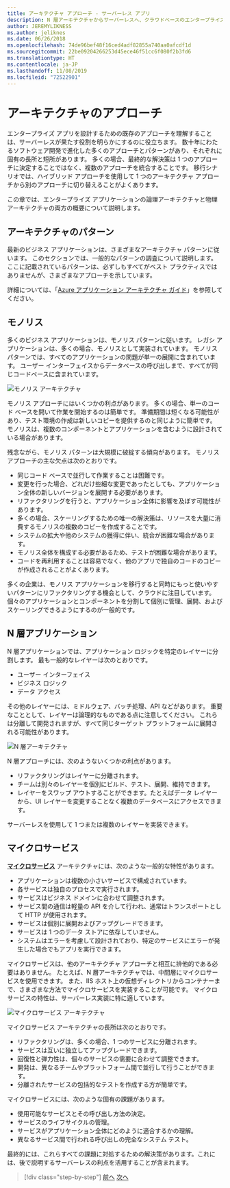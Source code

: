 ```yaml
---
title: アーキテクチャ アプローチ - サーバーレス アプリ
description: N 層アーキテクチャからサーバーレスへ、クラウドベースのエンタープライズ アプリケーションを構築するためのアーキテクチャのアプローチについて説明します。
author: JEREMYLIKNESS
ms.author: jeliknes
ms.date: 06/26/2018
ms.openlocfilehash: 74de96bef48f16ced4adf82855a740aa0afcdf1d
ms.sourcegitcommit: 22be09204266253d45ece46f51cc6f080f2b3fd6
ms.translationtype: HT
ms.contentlocale: ja-JP
ms.lasthandoff: 11/08/2019
ms.locfileid: "72522901"
---
```

# <a name="architecture-approaches"></a>アーキテクチャのアプローチ

エンタープライズ アプリを設計するための既存のアプローチを理解することは、サーバーレスが果たす役割を明らかにするのに役立ちます。 数十年にわたるソフトウェア開発で進化した多くのアプローチとパターンがあり、それぞれに固有の長所と短所があります。 多くの場合、最終的な解決策は 1 つのアプローチに決定することではなく、複数のアプローチを統合することです。 移行シナリオでは、ハイブリッド アプローチを使用して 1 つのアーキテクチャ アプローチから別のアプローチに切り替えることがよくあります。

この章では、エンタープライズ アプリケーションの論理アーキテクチャと物理アーキテクチャの両方の概要について説明します。

## <a name="architecture-patterns"></a>アーキテクチャのパターン

最新のビジネス アプリケーションは、さまざまなアーキテクチャ パターンに従います。 このセクションでは、一般的なパターンの調査について説明します。 ここに記載されているパターンは、必ずしもすべてがベスト プラクティスではありませんが、さまざまなアプローチを示しています。

詳細については、「[Azure アプリケーション アーキテクチャ ガイド](https://docs.microsoft.com/azure/architecture/guide/)」を参照してください。

## <a name="monoliths"></a>モノリス

多くのビジネス アプリケーションは、モノリス パターンに従います。 レガシ アプリケーションは、多くの場合、モノリスとして実装されています。 モノリス パターンでは、すべてのアプリケーションの問題が単一の展開に含まれています。 ユーザー インターフェイスからデータベースの呼び出しまで、すべてが同じコードベースに含まれています。

![モノリス アーキテクチャ](./media/monolith-architecture.png)

モノリス アプローチにはいくつかの利点があります。 多くの場合、単一のコード ベースを開いて作業を開始するのは簡単です。 準備期間は短くなる可能性があり、テスト環境の作成は新しいコピーを提供するのと同じように簡単です。 モノリスは、複数のコンポーネントとアプリケーションを含むように設計されている場合があります。

残念ながら、モノリス パターンは大規模に破綻する傾向があります。 モノリス アプローチの主な欠点は次のとおりです。

- 同じコード ベースで並行して作業することは困難です。
- 変更を行った場合、どれだけ些細な変更であったとしても、アプリケーション全体の新しいバージョンを展開する必要があります。
- リファクタリングを行うと、アプリケーション全体に影響を及ぼす可能性があります。
- 多くの場合、スケーリングするための唯一の解決策は、リソースを大量に消費するモノリスの複数のコピーを作成することです。
- システムの拡大や他のシステムの獲得に伴い、統合が困難な場合があります。
- モノリス全体を構成する必要があるため、テストが困難な場合があります。
- コードを再利用することは容易でなく、他のアプリで独自のコードのコピーが作成されることがよくあります。

多くの企業は、モノリス アプリケーションを移行すると同時にもっと使いやすいパターンにリファクタリングする機会として、クラウドに注目しています。 個々のアプリケーションとコンポーネントを分割して個別に管理、展開、およびスケーリングできるようにするのが一般的です。

## <a name="n-layer-applications"></a>N 層アプリケーション

N 層アプリケーションでは、アプリケーション ロジックを特定のレイヤーに分割します。 最も一般的なレイヤーは次のとおりです。

- ユーザー インターフェイス
- ビジネス ロジック
- データ アクセス

その他のレイヤーには、ミドルウェア、バッチ処理、API などがあります。 重要なこととして、レイヤーは論理的なものである点に注意してください。 これらは分離して開発されますが、すべて同じターゲット プラットフォームに展開される可能性があります。

![N 層アーキテクチャ](./media/n-layer-architecture.png)

N 層アプローチには、次のようないくつかの利点があります。

- リファクタリングはレイヤーに分離されます。
- チームは別々のレイヤーを個別にビルド、テスト、展開、維持できます。
- レイヤーをスワップ アウトすることができます。たとえばデータ レイヤーから、UI レイヤーを変更することなく複数のデータベースにアクセスできます。

サーバーレスを使用して 1 つまたは複数のレイヤーを実装できます。

## <a name="microservices"></a>マイクロサービス

**[マイクロサービス](https://docs.microsoft.com/azure/architecture/guide/architecture-styles/microservices)** アーキテクチャには、次のような一般的な特性があります。

- アプリケーションは複数の小さいサービスで構成されています。
- 各サービスは独自のプロセスで実行されます。
- サービスはビジネス ドメインに合わせて調整されます。
- サービス間の通信は軽量の API を介して行われ、通常はトランスポートとして HTTP が使用されます。
- サービスは個別に展開およびアップグレードできます。
- サービスは 1 つのデータ ストアに依存していません。
- システムはエラーを考慮して設計されており、特定のサービスにエラーが発生した場合でもアプリを実行できます。

マイクロサービスは、他のアーキテクチャ アプローチと相互に排他的である必要はありません。 たとえば、N 層アーキテクチャでは、中間層にマイクロサービスを使用できます。 また、IIS ホスト上の仮想ディレクトリからコンテナーまで、さまざまな方法でマイクロサービスを実装することが可能です。 マイクロサービスの特性は、サーバーレス実装に特に適しています。

![マイクロサービス アーキテクチャ](./media/microservices-architecture.png)

マイクロサービス アーキテクチャの長所は次のとおりです。

- リファクタリングは、多くの場合、1 つのサービスに分離されます。
- サービスは互いに独立してアップグレードできます。
- 回復性と弾力性は、個々のサービスの需要に合わせて調整できます。
- 開発は、異なるチームやプラットフォーム間で並行して行うことができます。
- 分離されたサービスの包括的なテストを作成する方が簡単です。

マイクロサービスには、次のような固有の課題があります。

- 使用可能なサービスとその呼び出し方法の決定。
- サービスのライフサイクルの管理。
- サービスがアプリケーション全体にどのように適合するかの理解。
- 異なるサービス間で行われる呼び出しの完全なシステム テスト。

最終的には、これらすべての課題に対処するための解決策があります。これには、後で説明するサーバーレスの利点を活用することが含まれます。

>[!div class="step-by-step"]
>[前へ](index.md)
>[次へ](architecture-deployment-approaches.md)
